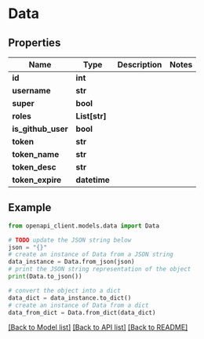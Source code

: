 # Data


## Properties

Name | Type | Description | Notes
------------ | ------------- | ------------- | -------------
**id** | **int** |  | 
**username** | **str** |  | 
**super** | **bool** |  | 
**roles** | **List[str]** |  | 
**is_github_user** | **bool** |  | 
**token** | **str** |  | 
**token_name** | **str** |  | 
**token_desc** | **str** |  | 
**token_expire** | **datetime** |  | 

## Example

```python
from openapi_client.models.data import Data

# TODO update the JSON string below
json = "{}"
# create an instance of Data from a JSON string
data_instance = Data.from_json(json)
# print the JSON string representation of the object
print(Data.to_json())

# convert the object into a dict
data_dict = data_instance.to_dict()
# create an instance of Data from a dict
data_from_dict = Data.from_dict(data_dict)
```
[[Back to Model list]](../README.md#documentation-for-models) [[Back to API list]](../README.md#documentation-for-api-endpoints) [[Back to README]](../README.md)



